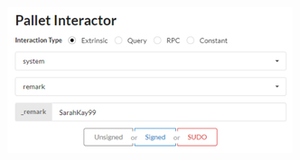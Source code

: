 ![](https://github.com/SarahKay99/Substrate-Remark/blob/main/hello%20world%20hackathon%20entry.PNG?raw=true)
